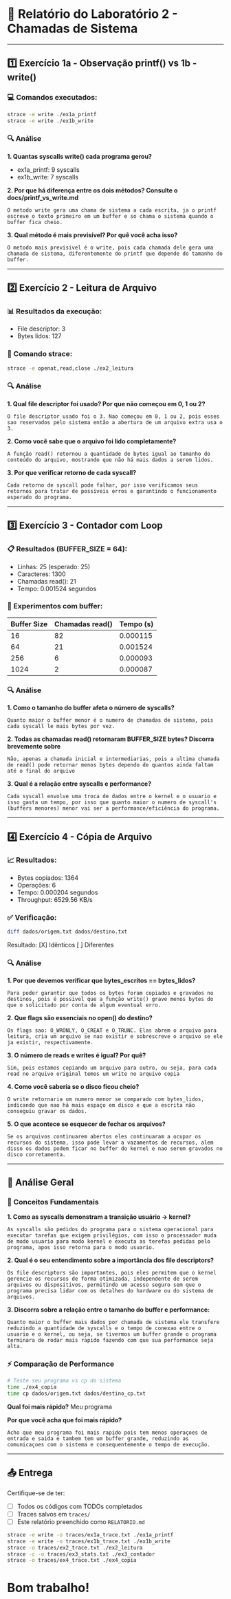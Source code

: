 # 📝 Relatório do Laboratório 2 - Chamadas de Sistema

---

## 1️⃣ Exercício 1a - Observação printf() vs 1b - write()

### 💻 Comandos executados:
```bash
strace -e write ./ex1a_printf
strace -e write ./ex1b_write
```

### 🔍 Análise

**1. Quantas syscalls write() cada programa gerou?**
- ex1a_printf: 9 syscalls
- ex1b_write: 7 syscalls

**2. Por que há diferença entre os dois métodos? Consulte o docs/printf_vs_write.md**

```
O metodo write gera uma chama de sistema a cada escrita, ja o printf escreve o texto primeiro em um buffer e so chama o sistema quando o buffer fica cheio.
```

**3. Qual método é mais previsível? Por quê você acha isso?**

```
O metodo mais previsivel é o write, pois cada chamada dele gera uma chamada de sistema, diferentemente do printf que depende do tamanho do buffer.
```

---

## 2️⃣ Exercício 2 - Leitura de Arquivo

### 📊 Resultados da execução:
- File descriptor: 3
- Bytes lidos: 127

### 🔧 Comando strace:
```bash
strace -e openat,read,close ./ex2_leitura
```

### 🔍 Análise

**1. Qual file descriptor foi usado? Por que não começou em 0, 1 ou 2?**

```
O file descriptor usado foi o 3. Nao começou em 0, 1 ou 2, pois esses sao reservados pelo sistema então a abertura de um arquivo extra usa o 3.
```

**2. Como você sabe que o arquivo foi lido completamente?**

```
A função read() retornou a quantidade de bytes igual ao tamanho do conteúdo do arquivo, mostrando que não há mais dados a serem lidos.  
```

**3. Por que verificar retorno de cada syscall?**

```
Cada retorno de syscall pode falhar, por isso verificamos seus retornos para tratar de possiveis erros e garantindo o funcionamento esperado do programa.
```

---

## 3️⃣ Exercício 3 - Contador com Loop

### 📋 Resultados (BUFFER_SIZE = 64):
- Linhas: 25 (esperado: 25)
- Caracteres: 1300
- Chamadas read(): 21
- Tempo: 0.001524 segundos

### 🧪 Experimentos com buffer:

| Buffer Size | Chamadas read() | Tempo (s) |
|-------------|-----------------|-----------|
| 16          |        82       |  0.000115 |
| 64          |        21       |  0.001524 |
| 256         |         6       |  0.000093 |
| 1024        |         2       |  0.000087 |

### 🔍 Análise

**1. Como o tamanho do buffer afeta o número de syscalls?**

```
Quanto maior o buffer menor é o numero de chamadas de sistema, pois cada syscall le mais bytes por vez.
```

**2. Todas as chamadas read() retornaram BUFFER_SIZE bytes? Discorra brevemente sobre**

```
Não, apenas a chamada inicial e intermediarias, pois a ultima chamada de read() pode retornar menos bytes dependo de quantos ainda faltam até o final do arquivo
```

**3. Qual é a relação entre syscalls e performance?**

```
Cada syscall envolve uma troca de dados entre o kernel e o usuario e isso gasta um tempo, por isso que quanto maior o numero de syscall's (buffers menores) menor vai ser a performance/eficiência do programa.
```

---

## 4️⃣ Exercício 4 - Cópia de Arquivo

### 📈 Resultados:
- Bytes copiados: 1364
- Operações: 6
- Tempo: 0.000204 segundos
- Throughput: 6529.56 KB/s

### ✅ Verificação:
```bash
diff dados/origem.txt dados/destino.txt
```
Resultado: [X] Idênticos [ ] Diferentes

### 🔍 Análise

**1. Por que devemos verificar que bytes_escritos == bytes_lidos?**

```
Para poder garantir que todos os bytes foram copiados e gravados no destinos, pois é possivel que a função write() grave menos bytes do que o solicitado por conta de algum eventual erro.
```

**2. Que flags são essenciais no open() do destino?**

```
Os flags sao: O_WRONLY, O_CREAT e O_TRUNC. Elas abrem o arquivo para leitura, cria um arquivo se nao existir e sobrescreve o arquivo se ele ja existir, respectivamente.
```

**3. O número de reads e writes é igual? Por quê?**

```
Sim, pois estamos copiando um arquivo para outro, ou seja, para cada read no arquivo original temos um write no arquivo copia
```

**4. Como você saberia se o disco ficou cheio?**

```
O write retornaria um numero menor se comparado com bytes_lidos, indicando que nao há mais espaço em disco e que a escrita não conseguiu gravar os dados.
```

**5. O que acontece se esquecer de fechar os arquivos?**

```
Se os arquivos continuarem abertos eles continuaram a ocupar os recursos do sistema, isso pode levar a vazamentos de recursos, alem disso os dados podem ficar no buffer do kernel e nao serem gravados no disco corretamenta. 
```

---

## 🎯 Análise Geral

### 📖 Conceitos Fundamentais

**1. Como as syscalls demonstram a transição usuário → kernel?**

```
As syscalls são pedidos do programa para o sistema operacional para executar tarefas que exigem privilégios, com isso o processador muda de modo usuario para modo kernel e executa as terefas pedidas pelo programa, apos isso retorna para o modo usuario.
```

**2. Qual é o seu entendimento sobre a importância dos file descriptors?**

```
Os file descriptors são importantes, pois eles permitem que o kernel gerencie os recursos de forma otimizada, independente de serem arquivos ou dispositivos, permitindo um acesso seguro sem que o programa precisa lidar com os detalhes do hardware ou do sistema de arquivos.
```

**3. Discorra sobre a relação entre o tamanho do buffer e performance:**

```
Quanto maior o buffer mais dados por chamada de sistema ele transfere reduzindo a quantidade de syscalls e o tempo de conexao entre o usuario e o kernel, ou seja, se tivermos um buffer grande o programa terminara de rodar mais rapido fazendo com que sua performance seja alta.
```

### ⚡ Comparação de Performance

```bash
# Teste seu programa vs cp do sistema
time ./ex4_copia
time cp dados/origem.txt dados/destino_cp.txt
```

**Qual foi mais rápido?** Meu programa

**Por que você acha que foi mais rápido?**

```
Acho que meu programa foi mais rapido pois tem menos operaçoes de entrada e saida e tambem tem um buffer grande, reduzindo as comunicaçoes com o sistema e consequentemente o tempo de execução.
```

---

## 📤 Entrega
Certifique-se de ter:
- [ ] Todos os códigos com TODOs completados
- [ ] Traces salvos em `traces/`
- [ ] Este relatório preenchido como `RELATORIO.md`

```bash
strace -e write -o traces/ex1a_trace.txt ./ex1a_printf
strace -e write -o traces/ex1b_trace.txt ./ex1b_write
strace -o traces/ex2_trace.txt ./ex2_leitura
strace -c -o traces/ex3_stats.txt ./ex3_contador
strace -o traces/ex4_trace.txt ./ex4_copia
```
# Bom trabalho!
